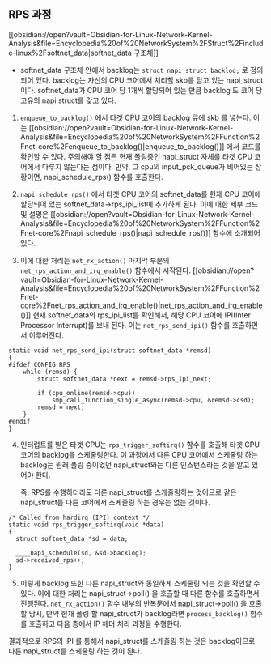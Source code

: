 
## RPS 과정

[[obsidian://open?vault=Obsidian-for-Linux-Network-Kernel-Analysis&file=Encyclopedia%20of%20NetworkSystem%2FStruct%2Finclude-linux%2Fsoftnet_data|softnet_data 구조체]]

- softnet_data 구조체 안에서 backlog는 `struct napi_struct backlog;` 로 정의되어 있다. 
  backlog는 자신의 CPU 코어에서 처리할 skb를 담고 있는 napi_struct 이다. softnet_data가 CPU 코어 당 1개씩 할당되어 있는 만큼 backlog 도 코어 당 고유의 napi struct를 갖고 있다.

1. `enqueue_to_backlog()` 에서 타겟 CPU 코어의 backlog 큐에 skb 를 넣는다. 이는 
   [[obsidian://open?vault=Obsidian-for-Linux-Network-Kernel-Analysis&file=Encyclopedia%20of%20NetworkSystem%2FFunction%2Fnet-core%2Fenqueue_to_backlog()|enqueue_to_backlog()]] 에서 코드를 확인할 수 있다.
   주의해야 할 점은 현재 폴링중인 napi_struct 자체를 타겟 CPU 코어에서 다루지 않는다는 점이다.
   만약, 그 cpu의 input_pck_queue가 비어있는 상황이면, napi_schedule_rps() 함수를 호출한다.

2. `napi_schedule_rps()` 에서 타겟 CPU 코어의 softnet_data를 현재 CPU 코어에 할당되어 있는 softnet_data->rps_ipi_list에 추가하게 된다. 
  이에 대한 세부 코드 및 설명은 [[obsidian://open?vault=Obsidian-for-Linux-Network-Kernel-Analysis&file=Encyclopedia%20of%20NetworkSystem%2FFunction%2Fnet-core%2Fnapi_schedule_rps()|napi_schedule_rps()]] 함수에 소개되어 있다.

3. 이에 대한 처리는 `net_rx_action()` 마지막 부분의 `net_rps_action_and_irq_enable()` 함수에서 시작된다. 
   [[obsidian://open?vault=Obsidian-for-Linux-Network-Kernel-Analysis&file=Encyclopedia%20of%20NetworkSystem%2FFunction%2Fnet-core%2Fnet_rps_action_and_irq_enable()|net_rps_action_and_irq_enable()]]
   현재 softnet_data의 rps_ipi_list를 확인해서, 해당 CPU 코어에 IPI(Inter Processor Interrupt)를 보내 된다. 이는 `net_rps_send_ipi()` 함수를 호출하면서 이루어진다. 
   
```
static void net_rps_send_ipi(struct softnet_data *remsd)
{
#ifdef CONFIG_RPS
	while (remsd) {
		struct softnet_data *next = remsd->rps_ipi_next;

		if (cpu_online(remsd->cpu))
			smp_call_function_single_async(remsd->cpu, &remsd->csd);
		remsd = next;
	}
#endif
}
```

  4. 인터럽트를 받은 타겟 CPU는 `rps_trigger_softirq()` 함수를 호출해 타겟 CPU 코어의 backlog를 스케줄링한다. 이 과정에서 다른 CPU 코어에서 스케줄링 하는 backlog는 원래 폴링 중이었던 napi_struct와는 다른 인스턴스라는 것을 알고 있어야 한다. 
  
     즉, RPS를 수행하더라도 다른 napi_struct를 스케줄링하는 것이므로 같은 napi_struct를 다른 코어에서 스케줄링 하는 경우는 없는 것이다.
  ```
/* Called from hardirq (IPI) context */
static void rps_trigger_softirq(void *data)
{
	struct softnet_data *sd = data;

	____napi_schedule(sd, &sd->backlog);
	sd->received_rps++;
}
```

5. 이렇게 backlog 또한 다른 napi_struct와 동일하게 스케줄링 되는 것을 확인할 수 있다. 이에 대한 처리는 napi_struct->poll() 을 호출할 때 다른 함수를 호출하면서 진행된다.
   `net_rx_action()` 함수 내부의 반복문에서 napi_struct->poll() 을 호출할 당시, 만약 현재 폴링 할 napi_struct가 backlog라면 `process_backlog()` 함수를 호출하고 다음 층에서 IP 헤더 처리 과정을 수행한다.

결과적으로 RPS의 IPI 를 통해서 napi_struct를 스케줄링 하는 것은 backlog이므로 다른 napi_struct를 스케줄링 하는 것이 된다.

   